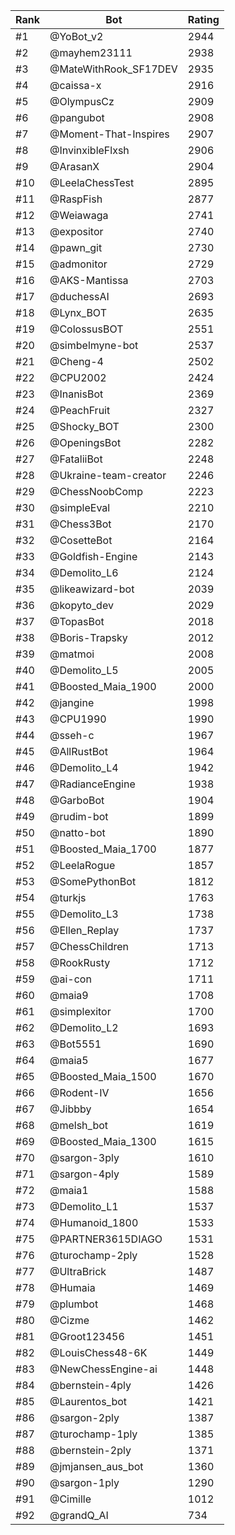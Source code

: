 Rank|Bot|Rating
---|---|---
#1|@YoBot_v2|2944
#2|@mayhem23111|2938
#3|@MateWithRook_SF17DEV|2935
#4|@caissa-x|2916
#5|@OlympusCz|2909
#6|@pangubot|2908
#7|@Moment-That-Inspires|2907
#8|@InvinxibleFlxsh|2906
#9|@ArasanX|2904
#10|@LeelaChessTest|2895
#11|@RaspFish|2877
#12|@Weiawaga|2741
#13|@expositor|2740
#14|@pawn_git|2730
#15|@admonitor|2729
#16|@AKS-Mantissa|2703
#17|@duchessAI|2693
#18|@Lynx_BOT|2635
#19|@ColossusBOT|2551
#20|@simbelmyne-bot|2537
#21|@Cheng-4|2502
#22|@CPU2002|2424
#23|@InanisBot|2369
#24|@PeachFruit|2327
#25|@Shocky_BOT|2300
#26|@OpeningsBot|2282
#27|@FataliiBot|2248
#28|@Ukraine-team-creator|2246
#29|@ChessNoobComp|2223
#30|@simpleEval|2210
#31|@Chess3Bot|2170
#32|@CosetteBot|2164
#33|@Goldfish-Engine|2143
#34|@Demolito_L6|2124
#35|@likeawizard-bot|2039
#36|@kopyto_dev|2029
#37|@TopasBot|2018
#38|@Boris-Trapsky|2012
#39|@matmoi|2008
#40|@Demolito_L5|2005
#41|@Boosted_Maia_1900|2000
#42|@jangine|1998
#43|@CPU1990|1990
#44|@sseh-c|1967
#45|@AllRustBot|1964
#46|@Demolito_L4|1942
#47|@RadianceEngine|1938
#48|@GarboBot|1904
#49|@rudim-bot|1899
#50|@natto-bot|1890
#51|@Boosted_Maia_1700|1877
#52|@LeelaRogue|1857
#53|@SomePythonBot|1812
#54|@turkjs|1763
#55|@Demolito_L3|1738
#56|@Ellen_Replay|1737
#57|@ChessChildren|1713
#58|@RookRusty|1712
#59|@ai-con|1711
#60|@maia9|1708
#61|@simplexitor|1700
#62|@Demolito_L2|1693
#63|@Bot5551|1690
#64|@maia5|1677
#65|@Boosted_Maia_1500|1670
#66|@Rodent-IV|1656
#67|@Jibbby|1654
#68|@melsh_bot|1619
#69|@Boosted_Maia_1300|1615
#70|@sargon-3ply|1610
#71|@sargon-4ply|1589
#72|@maia1|1588
#73|@Demolito_L1|1537
#74|@Humanoid_1800|1533
#75|@PARTNER3615DIAGO|1531
#76|@turochamp-2ply|1528
#77|@UltraBrick|1487
#78|@Humaia|1469
#79|@plumbot|1468
#80|@Cizme|1462
#81|@Groot123456|1451
#82|@LouisChess48-6K|1449
#83|@NewChessEngine-ai|1448
#84|@bernstein-4ply|1426
#85|@Laurentos_bot|1421
#86|@sargon-2ply|1387
#87|@turochamp-1ply|1385
#88|@bernstein-2ply|1371
#89|@jmjansen_aus_bot|1360
#90|@sargon-1ply|1290
#91|@Cimille|1012
#92|@grandQ_AI|734
